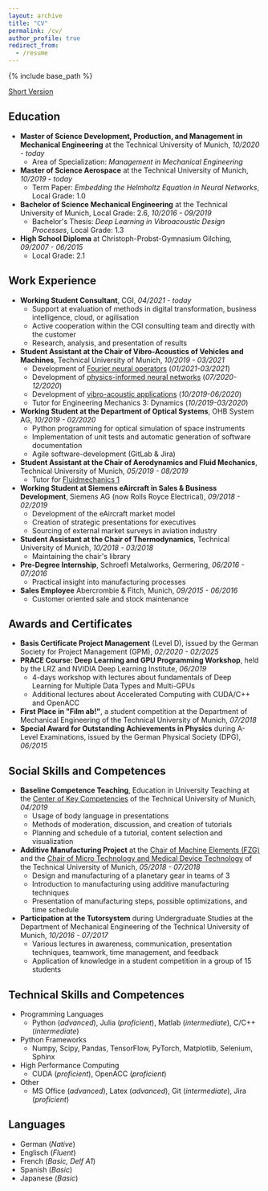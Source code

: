 ```yaml
---
layout: archive
title: "CV"
permalink: /cv/
author_profile: true
redirect_from:
  - /resume
---
```


{% include base_path %}

[Short Version](https://juliandwain.github.io/files/CV_Julian_Stang_ENG.pdf)

Education
---------

- **Master of Science Development, Production, and Management in Mechanical Engineering** at the Technical University of Munich, *10/2020 - today*
  - Area of Specialization: *Management in Mechanical Engineering*
- **Master of Science Aerospace** at the Technical University of Munich, *10/2019 - today*
  - Term Paper: *Embedding the Helmholtz Equation in Neural Networks*, Local Grade: 1.0
- **Bachelor of Science Mechanical Engineering** at the Technical University of Munich, Local Grade: 2.6, *10/2016 - 09/2019*
  - Bachelor's Thesis: *Deep Learning in Vibroacoustic Design Processes*, Local Grade: 1.3
- **High School Diploma** at Christoph-Probst-Gymnasium Gilching, *09/2007 - 06/2015*
  - Local Grade: 2.1

Work Experience
---------------

- **Working Student Consultant**, CGI, *04/2021 - today*
  - Support at evaluation of methods in digital transformation, business intelligence, cloud, or agilisation
  - Active cooperation within the CGI consulting team and directly with the customer
  - Research, analysis, and presentation of results
- **Student Assistant at the Chair of Vibro-Acoustics of Vehicles and Machines**, Technical University of Munich, *10/2019 - 03/2021*
  - Development of [Fourier neural operators](https://arxiv.org/abs/2010.08895) (*01/2021-03/2021*)
  - Development of [physics-informed neural networks](https://arxiv.org/abs/1711.10561) (*07/2020-12/2020*)
  - Development of [vibro-acoustic applications](http://www.apps.vib.mw.tum.de/comsol-software-license-agreement) (*10/2019-06/2020*)
  - Tutor for Engineering Mechanics 3: Dynamics (*10/2019-03/2020*)
- **Working Student at the Department of Optical Systems**, OHB System AG, *10/2019 - 02/2020*
  - Python programming for optical simulation of space instruments
  - Implementation of unit tests and automatic generation of software documentation
  - Agile software-development (GitLab & Jira)
- **Student Assistant at the Chair of Aerodynamics and Fluid Mechanics**, Technical University of Munich, *05/2019 - 08/2019*
  - Tutor for [Fluidmechanics 1](https://www.mw.tum.de/en/aer/teaching/sose2020/)
- **Working Student at Siemens eAircraft in Sales & Business Development**, Siemens AG (now Rolls Royce Electrical), *09/2018 - 02/2019*
  - Development of the eAircraft market model
  - Creation of strategic presentations for executives
  - Sourcing of external market surveys in aviation industry
- **Student Assistant at the Chair of Thermodynamics**, Technical University of Munich, *10/2018 - 03/2018*
  - Maintaining the chair's library
- **Pre-Degree Internship**, Schroefl Metalworks, Germering, *06/2016 - 07/2016*
  -  Practical insight into manufacturing processes
- **Sales Employee** Abercrombie & Fitch, Munich, *09/2015 - 06/2016*
  - Customer oriented sale and stock maintenance

Awards and Certificates
-----------------------

- **Basis Certificate Project Management** (Level D), issued by the German Society for Project Management (GPM), *02/2020 - 02/2025*
- **PRACE Course: Deep Learning and GPU Programming Workshop**, held by the LRZ and NVIDIA Deep Learning Institute, *06/2019*
  - 4-days workshop with lectures about fundamentals of Deep Learning for Multiple Data Types and Multi-GPUs
  - Additional lectures about Accelerated Computing with CUDA/C++ and OpenACC
- **First Place in "Film ab!"**, a student competition at the Department of Mechanical Engineering of the Technical University of Munich, *07/2018*
- **Special Award for Outstanding Achievements in Physics** during A-Level Examinations, issued by the German Physical Society (DPG), *06/2015*

Social Skills and Competences
-----------------------------

- **Baseline Competence Teaching**, Education in University Teaching at the [Center of Key Competencies](https://www.mw.tum.de/en/zsk/home/) of the Technical University of Munich, *04/2019*
  - Usage of body language in presentations
  - Methods of moderation, discussion, and creation of tutorials
  - Planning and schedule of a tutorial, content selection and visualization
- **Additive Manufacturing Project** at the [Chair of Machine Elements (FZG)](https://www.mw.tum.de/en/fzg/home/) and the [Chair of Micro Technology and Medical Device Technology](https://www.mw.tum.de/en/mimed/startseite/) of the Technical University of Munich, *05/2018 - 07/2018*
  - Design and manufacturing of a planetary gear in teams of 3
  - Introduction to manufacturing using additive manufacturing techniques
  - Presentation of manufacturing steps, possible optimizations, and time schedule
- **Participation at the Tutorsystem** during Undergraduate Studies at the Department of Mechanical Engineering of the Technical University of Munich, *10/2016 - 07/2017*
  - Various lectures in awareness, communication, presentation techniques, teamwork, time management, and feedback
  - Application of knowledge in a student competition in a group of 15 students

Technical Skills and Competences
--------------------------------

- Programming Languages
  - Python (*advanced*), Julia (*proficient*), Matlab (*intermediate*), C/C++ (*intermediate*)
- Python Frameworks
  - Numpy, Scipy, Pandas, TensorFlow, PyTorch, Matplotlib, Selenium, Sphinx
- High Performance Computing
  - CUDA (*proficient*), OpenACC (*proficient*)
- Other
  - MS Office (*advanced*), Latex (*advanced*), Git (*intermediate*), Jira (*proficient*)

Languages
---------

- German (*Native*)
- Englisch (*Fluent*)
- French (*Basic, Delf A1*)
- Spanish (*Basic*)
- Japanese (*Basic*)

